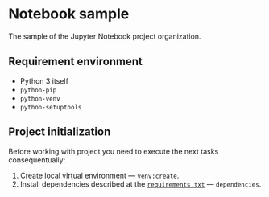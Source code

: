 Notebook sample
===============

The sample of the Jupyter Notebook project organization.

Requirement environment
-----------------------

- Python 3 itself
- `python-pip`
- `python-venv`
- `python-setuptools`

Project initialization
----------------------

Before working with project you need to execute the next tasks consequentually:

1. Create local virtual environment — `venv:create`.
2. Install dependencies described at the [`requirements.txt`](requirements.txt) — `dependencies`.
